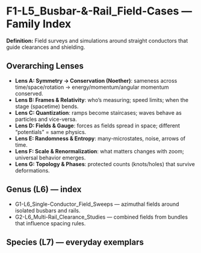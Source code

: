 # F1-L5_Busbar-&-Rail_Field-Cases — Family Index
**Definition:** Field surveys and simulations around straight conductors that guide clearances and shielding.
## Overarching Lenses

- **Lens A: Symmetry -> Conservation (Noether)**: sameness across time/space/rotation → energy/momentum/angular momentum conserved.
- **Lens B: Frames & Relativity**: who’s measuring; speed limits; when the stage (spacetime) bends.
- **Lens C: Quantization**: ramps become staircases; waves behave as particles and vice-versa.
- **Lens D: Fields & Gauge**: forces as fields spread in space; different “potentials” = same physics.
- **Lens E: Randomness & Entropy**: many-microstates, noise, arrows of time.
- **Lens F: Scale & Renormalization**: what matters changes with zoom; universal behavior emerges.
- **Lens G: Topology & Phases**: protected counts (knots/holes) that survive deformations.

## Genus (L6) — index
- G1-L6_Single-Conductor_Field_Sweeps — azimuthal fields around isolated busbars and rails.
- G2-L6_Multi-Rail_Clearance_Studies — combined fields from bundles that influence spacing rules.
## Species (L7) — everyday exemplars
